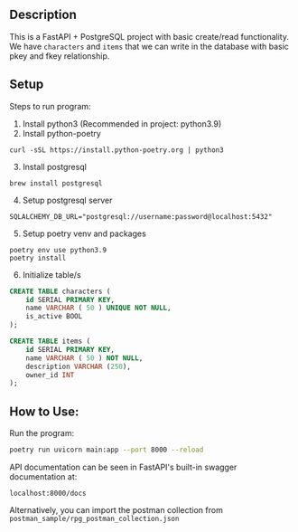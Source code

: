 ## Description
This is a FastAPI + PostgreSQL project with basic create/read functionality.
We have `characters` and `items` that we can write in the database with basic pkey and fkey relationship. 

## Setup

Steps to run program:
1. Install python3 (Recommended in project: python3.9)
2. Install python-poetry
```
curl -sSL https://install.python-poetry.org | python3
```
3. Install postgresql
```
brew install postgresql
```

4. Setup postgresql server
```env
SQLALCHEMY_DB_URL="postgresql://username:password@localhost:5432"
```

5. Setup poetry venv and packages
```
poetry env use python3.9
poetry install
```

6. Initialize table/s
```SQL
CREATE TABLE characters (
	id SERIAL PRIMARY KEY,
	name VARCHAR ( 50 ) UNIQUE NOT NULL,
	is_active BOOL
);

CREATE TABLE items (
	id SERIAL PRIMARY KEY,
	name VARCHAR ( 50 ) NOT NULL,
	description VARCHAR (250),
	owner_id INT
);
```

## How to Use:
Run the program:
```bash
poetry run uvicorn main:app --port 8000 --reload
```

API documentation can be seen in FastAPI's built-in swagger documentation at:
```
localhost:8000/docs
```

Alternatively, you can import the postman collection from `postman_sample/rpg_postman_collection.json`
